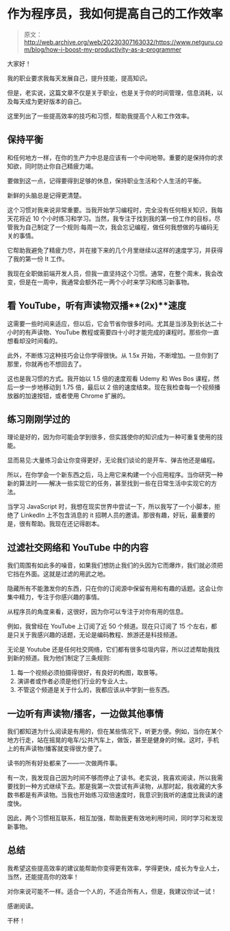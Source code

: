 # 作为程序员，我如何提高自己的工作效率

> 原文：<http://web.archive.org/web/20230307163032/https://www.netguru.com/blog/how-i-boost-my-productivity-as-a-programmer>

 大家好！

我的职业要求我每天发展自己，提升技能，提高知识。

但是，老实说，这篇文章不仅是关于职业，也是关于你的时间管理，信息消耗，以及每天成为更好版本的自己。

这里列出了一些提高效率的技巧和习惯，帮助我提高个人和工作效率。

## **保持平衡**

和任何地方一样，在你的生产力中总是应该有一个中间地带。重要的是保持你的求知欲，同时防止你自己精疲力竭。

要做到这一点，记得要得到足够的休息，保持职业生活和个人生活的平衡。

新鲜的头脑总是记得更清楚。

这个习惯对我来说非常重要。当我开始学习编程时，完全没有任何相关知识，我每天花将近 10 个小时练习和学习。当然，我专注于找到我的第一份工作的目标，尽管我为自己制定了一个规则:每周一次，我会忘记编程，做任何我想做的与编码无关的事情。

它帮助我避免了精疲力尽，并在接下来的几个月里继续以这样的速度学习，并获得了我的第一份 It 工作。

我现在全职做前端开发人员，但我一直坚持这个习惯。通常，在整个周末，我会改变，但是在一周中，我通常会额外花一两个小时来学习和练习新事物。

## **看 YouTube，听有声读物双播****(2x)****速度**

这需要一些时间来适应，但以后，它会节省你很多时间。尤其是当涉及到长达二十小时的有声读物、YouTube 教程或需要四十小时才能完成的课程时。那些你一直想看却没时间看的。

此外，不断练习这种技巧会让你学得很快。从 1.5x 开始，不断增加。一旦你到了那里，你就再也不想回去了。

这也是我习惯的方式。我开始以 1.5 倍的速度观看 Udemy 和 Wes Bos 课程，然后一步一步地移动到 1.75 倍，最后以 2 倍的速度结束。现在我检查每一个视频播放器的加速按钮，或者使用 Chrome 扩展的。

## **练习刚刚学过的**

理论是好的，因为你可能会学到很多，但实践使你的知识成为一种可重复使用的技能。

显而易见:大量练习会让你变得更好，无论我们谈论的是开车、弹吉他还是编程。

所以，在你学会一个新东西之后，马上用它来构建一个小应用程序。当你研究一种新的算法时——解决一些实现它的任务，甚至找到一些在日常生活中实现它的方法。

当学习 JavaScript 时，我想在现实世界中尝试一下，所以我写了一个小脚本，拒绝了 LinkedIn 上不包含消息的 it 招聘人员的邀请。那很有趣，好玩，最重要的是，很有帮助。我现在还记得剧本。

## **过滤社交网络和 YouTube 中的内容**

我们周围有如此多的噪音，如果我们想防止我们的头因为它而爆炸，我们就必须把它挡在外面。这就是过滤的用武之地。

隐藏所有不能激发你的东西，只在你的订阅源中保留有用和有趣的话题。这会让你集中精力，专注于你感兴趣的事情。

从程序员的角度来看，这很好，因为你可以专注于对你有用的信息。

例如，我曾经在 YouTube 上订阅了近 50 个频道。现在只订阅了 15 个左右，都是只关于我感兴趣的话题，无论是编码教程、旅游还是科技频道。

无论是 Youtube 还是任何社交网络，它们都有很多垃圾内容，所以过滤帮助我找到新的频道。我为他们制定了三条规则:

1.  每一个视频必须拍摄得很好，有良好的构图，取景等。
2.  演讲者或作者必须是他们行业的专业人士。
3.  不管这个频道是关于什么的，我都应该从中学到一些东西。

## **一边听有声读物/播客，一边做其他事情**

我们都知道为什么阅读是有用的，但在某些情况下，听更方便。例如，当你在某个地方行走，站在摇晃的电车/公共汽车上，做饭，甚至是健身的时候。这时，手机上的有声读物/播客就变得很方便了。

读书的所有好处都来了——一次做两件事。

有一次，我发现自己因为时间不够而停止了读书。老实说，我喜欢阅读，所以我需要找到一种方式继续下去。那是我第一次尝试有声读物，从那时起，我收藏的大多数书都是有声读物。当我也开始练习双倍速度时，我意识到我听的速度比我读的速度快。

因此，两个习惯相互联系，相互加强，帮助我更有效地利用时间，同时学习和发现新事物。

## **总结**

我希望这些提高效率的建议能帮助你变得更有效率，学得更快，成长为专业人士，当然，还能提高你的效率！

对你来说可能不一样。适合一个人的，不适合所有人，但是，我建议你试一试！

感谢阅读。

干杯！